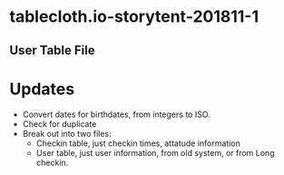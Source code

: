 # tablecloth.io-storytent-201811-1



## User Table File


# Updates

* Convert dates for birthdates, from integers to ISO. 
* Check for duplicate 
*  Break out into two files: 
	* Checkin table, just checkin times, attatude information
	* User table, just user information, from old system, or from Long checkin. 
